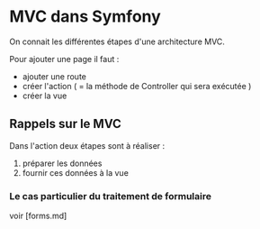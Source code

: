 # MVC dans Symfony

On connait les différentes étapes d'une architecture MVC.

Pour ajouter une page il faut :

- ajouter une route
- créer l'action ( = la méthode de Controller qui sera exécutée )
- créer la vue

## Rappels sur le MVC

Dans l'action deux étapes sont à réaliser :

1. préparer les données
2. fournir ces données à la vue


### Le cas particulier du traitement de formulaire

voir [forms.md]
